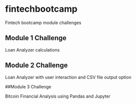 # fintechbootcamp
Fintech bootcamp module challenges

## Module 1 Challenge

Loan Analyzer calculations

## Module 2 Challenge

Loan Analyzer with user interaction and CSV file output option

##Module 3 Challenge

Bitcoin Financial Analysis using Pandas and Jupyter
